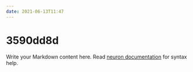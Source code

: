 ```yaml
---
date: 2021-06-13T11:47
---
```


# 3590dd8d

Write your Markdown content here. Read [neuron documentation](https://neuron.zettel.page/2011404.html) for syntax help.

